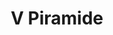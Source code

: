 ---
title: V Piramide

mediaPath: /videos/p_10_tha1314-1080p.mp4
mediaPosition:  [296412.6487352082,4633500.714295922,132.22797250200384]
mediaRotation:  [0.7062976093082939,0.16812629423762127,0.15924065630082582,0.6689690946913734]
mediaScale: 1
cameraFOV: 37.5

# Pair of camera points and targets: [final point], ... , [entrance point]
cameraPath: [
    [[296414.26832185406,4633497.50512106,132.03268860315728],[296412.1718176197,4633501.6592975,132.2854774995605]],
    [[296417.3883198871,4633491.322914454,132.41027652696835],[296411.37560446403,4633503.236976129,133.1352680014782]],
    [[296435.042038029,4633477.918515747,133.34182843525247],[296425.0749369685,4633486.77964893,132.46979622913406]],
[[296439.10132540663,4633473.863062127,133.72785572472873],[296429.66770379955,4633483.2877742415,132.83074373433712]]
    ]

animationEntry: 2000
---